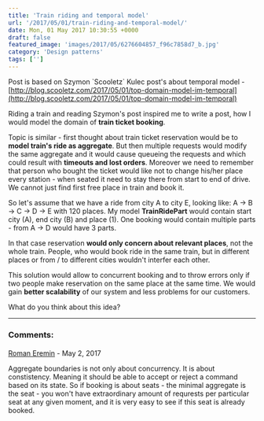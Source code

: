 ```yaml
---
title: 'Train riding and temporal model'
url: '/2017/05/01/train-riding-and-temporal-model/'
date: Mon, 01 May 2017 10:30:55 +0000
draft: false
featured_image: 'images/2017/05/6276604857_f96c7858d7_b.jpg'
category: 'Design patterns'
tags: ['']
---
```


Post is based on Szymon \`Scooletz\` Kulec post's about temporal model - [http://blog.scooletz.com/2017/05/01/top-domain-model-im-temporal](http://blog.scooletz.com/2017/05/01/top-domain-model-im-temporal)

Riding a train and reading Szymon's post inspired me to write a post, how I would model the domain of **train ticket booking**.

Topic is similar - first thought about train ticket reservation would be to **model train's ride as aggregate**. But then multiple requests would modify the same aggregate and it would cause queueing the requests and which could result with **timeouts and lost orders**. Moreover we need to remember that person who bought the ticket would like not to change his/her place every station - when seated it need to stay there from start to end of drive. We cannot just find first free place in train and book it.

So let's assume that we have a ride from city A to city E, looking like: A -> B -> C -> D -> E with 120 places. My model **TrainRidePart** would contain start city (A), end city (B) and place (1). One booking would contain multiple parts - from A -> D would have 3 parts. 

In that case reservation **would only concern about relevant places**, not the whole train. People, who would book ride in the same train, but in different places or from / to different cities wouldn't interfer each other.

This solution would allow to concurrent booking and to throw errors only if two people make reservation on the same place at the same time. We would gain **better scalability** of our system and less problems for our customers.

What do you think about this idea?

---
### Comments:
#### 
[Roman Eremin]( "roman.eremin@gmail.com") - <time datetime="2017-05-02 18:50:00">May 2, 2017</time>

Aggregate boundaries is not only about concurrency. It is about constistency. Meaning it should be able to accept or reject a command based on its state. So if booking is about seats - the minimal aggregate is the seat - you won't have extraordinary amount of requrests per particular seat at any given moment, and it is very easy to see if this seat is already booked.
